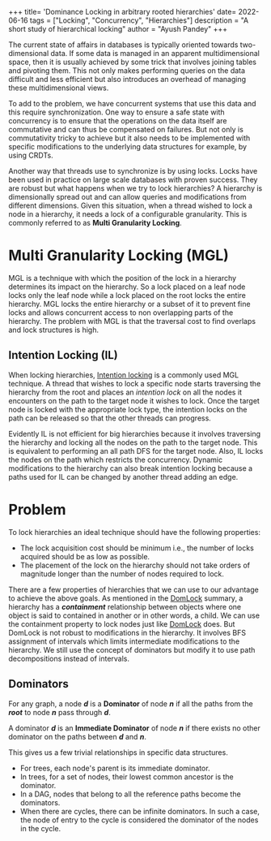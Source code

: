 +++
title= 'Dominance Locking in arbitrary rooted hierarchies'
date= 2022-06-16
tags = ["Locking", "Concurrency", "Hierarchies"]
description = "A short study of hierarchical locking"
author = "Ayush Pandey"
+++
<!--more-->
The current state of affairs in databases is typically oriented towards two-dimensional data. If some data is managed in an apparent multidimensional space, then it is usually achieved by some trick that involves joining tables and pivoting them. This not only makes performing queries on the data difficult and less efficient but also introduces an overhead of managing these multidimensional views.

To add to the problem, we have concurrent systems that use this data and this require synchronization. One way to ensure a safe state with concurrency is to ensure that the operations on the data itself are commutative and can thus be compensated on failures. But not only is commutativity tricky to achieve but it also needs to be implemented with specific modifications to the underlying data structures for example, by using CRDTs.

Another way that threads use to synchronize is by using locks. Locks have been used in practice on large scale databases with proven success. They are robust but what happens when we try to lock hierarchies? A hierarchy is dimensionally spread out and can allow queries and modifications from different dimensions. Given this situation, when a thread wished to lock a node in a hierarchy, it needs a lock of a configurable granularity. This is commonly referred to as __Multi Granularity Locking__. 


Multi Granularity Locking (MGL)
======
MGL is a technique with which the position of the lock in a hierarchy determines its impact on the hierarchy. So a lock placed on a leaf node locks only the leaf node while a lock placed on the root locks the entire hierarchy. MGL locks the entire hierarchy or a subset of it to prevent fine locks and allows concurrent access to non overlapping parts of the hierarchy. The problem with MGL is that the traversal cost to find overlaps and lock structures is high.

Intention Locking (IL)
------

When locking hierarchies, [Intention locking](https://doi.org/10.1145/1282480.1282513) is a commonly used MGL technique. A thread that wishes to lock a specific node starts traversing the hierarchy from the root and places an _intention lock_ on all the nodes it encounters on the path to the target node it wishes to lock. Once the target node is locked with the appropriate lock type, the intention locks on the path can be released so that the other threads can progress. 

Evidently IL is not efficient for big hierarchies because it involves traversing the hierarchy and locking all the nodes on the path to the target node. This is equivalent to performing an all path DFS for the target node. Also, IL locks the nodes on the path which restricts the concurrency. Dynamic modifications to the hierarchy can also break intention locking because a paths used for IL can be changed by another thread adding an edge.

Problem
======

To lock hierarchies an ideal technique should have the following properties:

- The lock acquisition cost should be minimum i.e., the number of locks acquired should be as low as possible.
- The placement of the lock on the hierarchy should not take orders of magnitude longer than the number of nodes required to lock. 


There are a few properties of hierarchies that we can use to our advantage to achieve the above goals. As mentioned in the [DomLock](/posts/2022/05/domlock/) summary, a hierarchy has a ***containment*** relationship between objects where one object is said to contained in another or in other words, a child. We can use the containment property to lock nodes just like [DomLock](/posts/2022/05/domlock/) does. But DomLock is not robust to modifications in the hierarchy. It involves BFS assignment of intervals which limits intermediate modifications to the hierarchy. We still use the concept of dominators but modify it to use path decompositions instead of intervals. 


Dominators
------
For any graph, a node ***d*** is a **Dominator** of node ***n*** if all the paths from the ***root*** to node ***n*** pass through ***d***.

A dominator ***d*** is an **Immediate Dominator** of node ***n*** if there exists no other dominator on the paths between ***d*** and ***n***.

This gives us a few trivial relationships in specific data structures. 
- For trees, each node's parent is its immediate dominator. 
- In trees, for a set of nodes, their lowest common ancestor is the dominator. 
- In a DAG, nodes that belong to all the reference paths become the dominators.
- When there are cycles, there can be infinite dominators. In such a case, the node of entry to the cycle is considered the dominator of the nodes in the cycle. 
